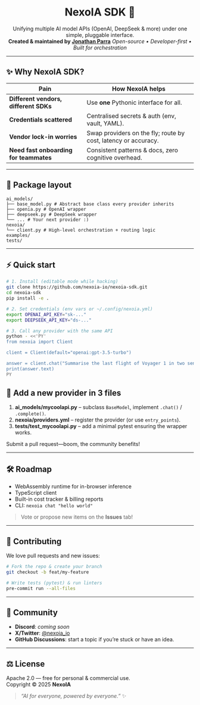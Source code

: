 <!-- Badges (add your own) -->
<p align="center">
  <!-- example: <img src="https://img.shields.io/badge/build-passing-brightgreen"> -->
</p>

<h1 align="center">NexoIA SDK 🚀</h1>
<p align="center">
  Unifying multiple AI model APIs (OpenAI, DeepSeek & more) under one simple, pluggable interface.<br>
  <strong>Created & maintained by <a href="https://x.com/JonathanParra">Jonathan Parra</a></strong>
  <em>Open-source • Developer-first • Built for orchestration</em>
</p>


---
## ✨ Why NexoIA SDK?

| Pain | How NexoIA helps |
|------|------------------|
| **Different vendors, different SDKs** | Use **one** Pythonic interface for all. |
| **Credentials scattered** | Centralised secrets & auth (env, vault, YAML). |
| **Vendor lock-in worries** | Swap providers on the fly; route by cost, latency or accuracy. |
| **Need fast onboarding for teammates** | Consistent patterns & docs, zero cognitive overhead. |

---

## 📂 Package layout
```text
ai_models/
├── base_model.py # Abstract base class every provider inherits
├── openia.py # OpenAI wrapper
├── deepseek.py # DeepSeek wrapper
└── ... # Your next provider :)
nexoia/
└── client.py # High-level orchestration + routing logic
examples/
tests/

```


---

## ⚡ Quick start

```bash
# 1. Install (editable mode while hacking)
git clone https://github.com/nexoia-io/nexoia-sdk.git
cd nexoia-sdk
pip install -e .

# 2. Set credentials (env vars or ~/.config/nexoia.yml)
export OPENAI_API_KEY="sk-..."
export DEEPSEEK_API_KEY="ds-..."

# 3. Call any provider with the same API
python - <<'PY'
from nexoia import Client

client = Client(default="openai:gpt-3.5-turbo")

answer = client.chat("Summarise the last flight of Voyager 1 in two sentences.")
print(answer.text)
PY
```

## 🔌 Add a new provider in 3 files

1. **ai_models/mycoolapi.py** – subclass `BaseModel`, implement `.chat()` / `.complete()`.
2. **nexoia/providers.yml** – register the provider (or use `entry_points`).
3. **tests/test_mycoolapi.py** – add a minimal pytest ensuring the wrapper works.

Submit a pull request—boom, the community benefits!

---

## 🛠️ Roadmap

- WebAssembly runtime for in-browser inference  
- TypeScript client  
- Built-in cost tracker & billing reports  
- CLI: `nexoia chat "hello world"`

> Vote or propose new items on the **Issues** tab!

---

## 🤝 Contributing

We love pull requests and new issues:

```bash
# Fork the repo & create your branch
git checkout -b feat/my-feature

# Write tests (pytest) & run linters
pre-commit run --all-files
```
---

## 💬 Community

- **Discord**: *coming soon*  
- **X/Twitter**: [@nexoia_io](https://twitter.com/nexoia_io)  
- **GitHub Discussions**: start a topic if you’re stuck or have an idea.

---

## ⚖️ License

Apache&nbsp;2.0 — free for personal & commercial use.  
Copyright © 2025 **NexoIA**

> *“AI for everyone, powered by everyone.”* ✨


